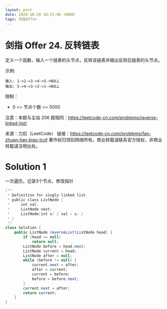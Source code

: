 ```yaml
---
layout: post
date: 2020-10-20 10:31:06 +0800
tags: 剑指Offer
---
```


# 剑指 Offer 24. 反转链表

定义一个函数，输入一个链表的头节点，反转该链表并输出反转后链表的头节点。

示例:
```
输入: 1->2->3->4->5->NULL
输出: 5->4->3->2->1->NULL
```
限制：
+ 0 <= 节点个数 <= 5000

注意：本题与主站 206 题相同：https://leetcode-cn.com/problems/reverse-linked-list/

来源：力扣（LeetCode）
链接：https://leetcode-cn.com/problems/fan-zhuan-lian-biao-lcof
著作权归领扣网络所有。商业转载请联系官方授权，非商业转载请注明出处。

# Solution 1
一次遍历，记录3个节点，修改指针  
``` java
/**
 * Definition for singly-linked list.
 * public class ListNode {
 *     int val;
 *     ListNode next;
 *     ListNode(int x) { val = x; }
 * }
 */
class Solution {
    public ListNode reverseList(ListNode head) {
        if (head == null)
            return null;
        ListNode before = head.next;
        ListNode current = head;
        ListNode after = null;
        while (before != null) {
            current.next = after;
            after = current;
            current = before;
            before = before.next;
        }
        current.next = after;
        return current;
    }
}
```